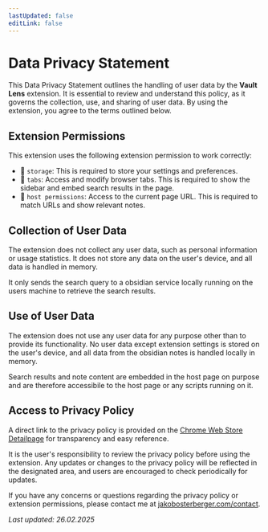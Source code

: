 ```yaml
---
lastUpdated: false
editLink: false
---
```


# Data Privacy Statement

This Data Privacy Statement outlines the handling of user data by the **Vault Lens** extension. It is essential to review and understand this policy, as it governs the collection, use, and sharing of user data. By using the extension, you agree to the terms outlined below.

## Extension Permissions

This extension uses the following extension permission to work correctly:

- 💾 ``storage``: This is required to store your settings and preferences.
- 📑 ``tabs``: Access and modify browser tabs. This is required to show the sidebar and embed search results in the page.
- 🔗 ``host permissions``: Access to the current page URL. This is required to match URLs and show relevant notes.

## Collection of User Data

The extension does not collect any user data, such as personal information or usage statistics. It does not store any data on the user's device, and all data is handled in memory.

It only sends the search query to a obsidian service locally running on the users machine to retrieve the search results.

## Use of User Data

The extension does not use any user data for any purpose other than to provide its functionality. No user data except extension settings is stored on the user's device, and all data from the obsidian notes is handled locally in memory.

Search results and note content are embedded in the host page on purpose and are therefore accessibile to the host page or any scripts running on it.

## Access to Privacy Policy

A direct link to the privacy policy is provided on the [Chrome Web Store Detailpage](https://chromewebstore.google.com/detail/obsidian-browser-search/ikdemlfoilfdmcdiegelchlhfnkpmaee) for transparency and easy reference.

It is the user's responsibility to review the privacy policy before using the extension. Any updates or changes to the privacy policy will be reflected in the designated area, and users are encouraged to check periodically for updates.

If you have any concerns or questions regarding the privacy policy or extension permissions, please contact me at [jakobosterberger.com/contact](https://jakobosterberger.com/contact).

*Last updated: 26.02.2025*